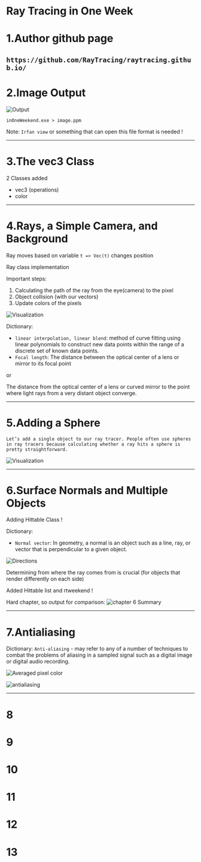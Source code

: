 # Ray Tracing in One Week 
# 1.Author github page
`https://github.com/RayTracing/raytracing.github.io/`
---
# 2.Image Output 
![Output](https://github.com/eska5/RayTracingKnowledge/blob/main/RayTracingInOneWeek/BasicRayTracer/images/ppmExample.png?raw=true)


`inOneWeekend.exe > image.ppm`

Note: `Irfan view` or something that can open this file format is needed !

---
# 3.The vec3 Class

2 Classes added
- vec3 (operations)
- color

---
# 4.Rays, a Simple Camera, and Background

Ray moves based on variable `t => Vec(t)` changes position

Ray class implementation

Important steps:
1. Calculating the path of the ray from the eye(camera) to the pixel
2. Object collision (with our vectors)
3. Update colors of the pixels

![Visualization](https://github.com/eska5/RayTracingKnowledge/blob/main/RayTracingInOneWeek/BasicRayTracer/images/focalPoint.png?raw=true)

Dictionary:
- `linear interpolation, linear blend`: method of curve fitting using linear polynomials to construct new data points within the range of a discrete set of known data points.
- `Focal length`:
The distance between the optical center of a lens or mirror to its focal point

or

The distance from the optical center of a lens or curved mirror to the point where light rays from a very distant object converge.

---
# 5.Adding a Sphere

`Let’s add a single object to our ray tracer. People often use spheres in ray tracers because calculating whether a ray hits a sphere is pretty straightforward.`

![Visualization](https://github.com/eska5/RayTracingKnowledge/blob/main/RayTracingInOneWeek/BasicRayTracer/images/redSphere.png?raw=true)

---
# 6.Surface Normals and Multiple Objects

Adding Hittable Class !

Dictionary:
- `Normal vector`: In geometry, a normal is an object such as a line, ray, or vector that is perpendicular to a given object.

![Directions](https://github.com/eska5/RayTracingKnowledge/blob/main/RayTracingInOneWeek/BasicRayTracer/images/possibleDirections.png?raw=true)

Determining from where the ray comes from is crucial (for objects that render differently on each side)

Added Hittable list and rtweekend !

Hard chapter, so output for comparison:
![chapter 6 Summary](https://github.com/eska5/RayTracingKnowledge/blob/main/RayTracingInOneWeek/BasicRayTracer/images/chapterSixSummary.png?raw=true) 

---
# 7.Antialiasing

Dictionary:
`Anti-aliasing` - may refer to any of a number of techniques to combat the problems of aliasing in a sampled signal such as a digital image or digital audio recording.

![Averaged pixel color](https://github.com/eska5/RayTracingKnowledge/blob/main/RayTracingInOneWeek/BasicRayTracer/images/averagedPixedColo.png?raw=true) 

![antialiasing](https://github.com/eska5/RayTracingKnowledge/blob/main/RayTracingInOneWeek/BasicRayTracer/images/antiAliasing.png?raw=true) 

---
# 8
# 9
# 10
# 11
# 12
# 13
